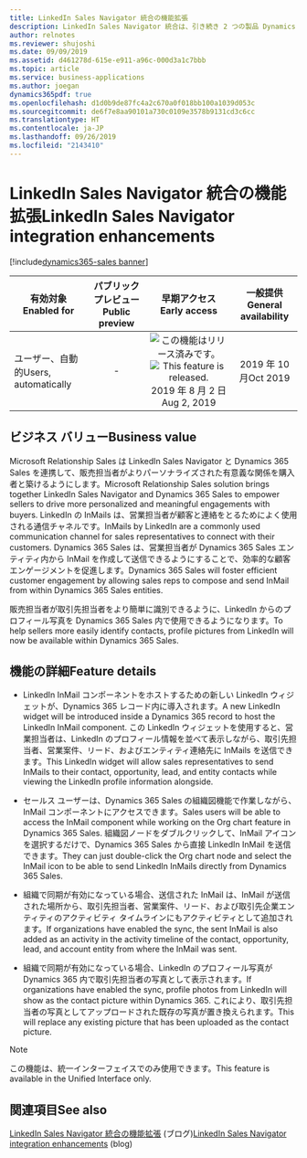 ```yaml
---
title: LinkedIn Sales Navigator 統合の機能拡張
description: LinkedIn Sales Navigator 統合は、引き続き 2 つの製品 Dynamics 365 Sales と LinkedIn Sales Navigator の価値を合わせて提供します。 最新の改良の目的は、LinkedIn InMail を営業ユーザーからもっとアクセスしやすくすることです。
author: relnotes
ms.reviewer: shujoshi
ms.date: 09/09/2019
ms.assetid: d461278d-615e-e911-a96c-000d3a1c7bbb
ms.topic: article
ms.service: business-applications
ms.author: joegan
dynamics365pdf: true
ms.openlocfilehash: d1d0b9de87fc4a2c670a0f018bb100a1039d053c
ms.sourcegitcommit: de6f7e8aa90101a730c0109e3578b9131cd3c6cc
ms.translationtype: HT
ms.contentlocale: ja-JP
ms.lasthandoff: 09/26/2019
ms.locfileid: "2143410"
---
```

# <a name="linkedin-sales-navigator-integration-enhancements"></a><span data-ttu-id="15c76-104">LinkedIn Sales Navigator 統合の機能拡張</span><span class="sxs-lookup"><span data-stu-id="15c76-104">LinkedIn Sales Navigator integration enhancements</span></span>
[!include[dynamics365-sales banner](../includes/dynamics365-sales.md)]

| <span data-ttu-id="15c76-105">有効対象</span><span class="sxs-lookup"><span data-stu-id="15c76-105">Enabled for</span></span>    |  <span data-ttu-id="15c76-106">パブリック プレビュー</span><span class="sxs-lookup"><span data-stu-id="15c76-106">Public preview</span></span> | <span data-ttu-id="15c76-107">早期アクセス</span><span class="sxs-lookup"><span data-stu-id="15c76-107">Early access</span></span> | <span data-ttu-id="15c76-108">一般提供</span><span class="sxs-lookup"><span data-stu-id="15c76-108">General availability</span></span> | 
| ---------- | :----------: |:----------: |:----------: |
|<span data-ttu-id="15c76-109">ユーザー、自動的</span><span class="sxs-lookup"><span data-stu-id="15c76-109">Users, automatically</span></span>|-|<span data-ttu-id="15c76-110">![この機能はリリース済みです。](/dynamics365-release-plan/media/green-checkmark.png "この機能はリリース済みです。")</span><span class="sxs-lookup"><span data-stu-id="15c76-110">![This feature is released.](/dynamics365-release-plan/media/green-checkmark.png "This feature is released.")</span></span> <span data-ttu-id="15c76-111">2019 年 8 月 2 日</span><span class="sxs-lookup"><span data-stu-id="15c76-111">Aug 2, 2019</span></span>| <span data-ttu-id="15c76-112">2019 年 10 月</span><span class="sxs-lookup"><span data-stu-id="15c76-112">Oct 2019</span></span>|


## <a name="business-value"></a><span data-ttu-id="15c76-113">ビジネス バリュー</span><span class="sxs-lookup"><span data-stu-id="15c76-113">Business value</span></span>
<!-- bv start -->
<span data-ttu-id="15c76-114">Microsoft Relationship Sales は LinkedIn Sales Navigator と Dynamics 365 Sales を連携して、販売担当者がよりパーソナライズされた有意義な関係を購入者と築けるようにします。</span><span class="sxs-lookup"><span data-stu-id="15c76-114">Microsoft Relationship Sales solution brings together LinkedIn Sales Navigator and Dynamics 365 Sales to empower sellers to drive more personalized and meaningful engagements with buyers.</span></span> <span data-ttu-id="15c76-115">LinkedIn の InMails は、営業担当者が顧客と連絡をとるためによく使用される通信チャネルです。</span><span class="sxs-lookup"><span data-stu-id="15c76-115">InMails by LinkedIn are a commonly used communication channel for sales representatives to connect with their customers.</span></span> <span data-ttu-id="15c76-116">Dynamics 365 Sales は、営業担当者が Dynamics 365 Sales エンティティ内から InMail を作成して送信できるようにすることで、効率的な顧客エンゲージメントを促進します。</span><span class="sxs-lookup"><span data-stu-id="15c76-116">Dynamics 365 Sales will foster efficient customer engagement by allowing sales reps to compose and send InMail from within Dynamics 365 Sales entities.</span></span>

<span data-ttu-id="15c76-117">販売担当者が取引先担当者をより簡単に識別できるように、LinkedIn からのプロフィール写真を Dynamics 365 Sales 内で使用できるようになります。</span><span class="sxs-lookup"><span data-stu-id="15c76-117">To help sellers more easily identify contacts, profile pictures from LinkedIn will now be available within Dynamics 365 Sales.</span></span>
<!-- bv end -->



## <a name="feature-details"></a><span data-ttu-id="15c76-118">機能の詳細</span><span class="sxs-lookup"><span data-stu-id="15c76-118">Feature details</span></span>
<!--feature detail start -->
- <span data-ttu-id="15c76-119">LinkedIn InMail コンポーネントをホストするための新しい LinkedIn ウィジェットが、Dynamics 365 レコード内に導入されます。</span><span class="sxs-lookup"><span data-stu-id="15c76-119">A new LinkedIn widget will be introduced inside a Dynamics 365 record to host the LinkedIn InMail component.</span></span> <span data-ttu-id="15c76-120">この LinkedIn ウィジェットを使用すると、営業担当者は、LinkedIn のプロフィール情報を並べて表示しながら、取引先担当者、営業案件、リード、およびエンティティ連絡先に InMails を送信できます。</span><span class="sxs-lookup"><span data-stu-id="15c76-120">This LinkedIn widget will allow sales representatives to send InMails to their contact, opportunity, lead, and entity contacts while viewing the LinkedIn profile information alongside.</span></span>

- <span data-ttu-id="15c76-121">セールス ユーザーは、Dynamics 365 Sales の組織図機能で作業しながら、InMail コンポーネントにアクセスできます。</span><span class="sxs-lookup"><span data-stu-id="15c76-121">Sales users will be able to access the InMail component while working on the Org chart feature in Dynamics 365 Sales.</span></span> <span data-ttu-id="15c76-122">組織図ノードをダブルクリックして、InMail アイコンを選択するだけで、Dynamics 365 Sales から直接 LinkedIn InMail を送信できます。</span><span class="sxs-lookup"><span data-stu-id="15c76-122">They can just double-click the Org chart node and select the InMail icon to be able to send LinkedIn InMails directly from Dynamics 365 Sales.</span></span>

- <span data-ttu-id="15c76-123">組織で同期が有効になっている場合、送信された InMail は、InMail が送信された場所から、取引先担当者、営業案件、リード、および取引先企業エンティティのアクティビティ タイムラインにもアクティビティとして追加されます。</span><span class="sxs-lookup"><span data-stu-id="15c76-123">If organizations have enabled the sync, the sent InMail is also added as an activity in the activity timeline of the contact, opportunity, lead, and account entity from where the InMail was sent.</span></span>

- <span data-ttu-id="15c76-124">組織で同期が有効になっている場合、LinkedIn のプロフィール写真が Dynamics 365 内で取引先担当者の写真として表示されます。</span><span class="sxs-lookup"><span data-stu-id="15c76-124">If organizations have enabled the sync, profile photos from LinkedIn will show as the contact picture within Dynamics 365.</span></span> <span data-ttu-id="15c76-125">これにより、取引先担当者の写真としてアップロードされた既存の写真が置き換えられます。</span><span class="sxs-lookup"><span data-stu-id="15c76-125">This will replace any existing picture that has been uploaded as the contact picture.</span></span>
<!--feature detail end -->


> [!NOTE]
> <span data-ttu-id="15c76-126">この機能は、統一インターフェイスでのみ使用できます。</span><span class="sxs-lookup"><span data-stu-id="15c76-126">This feature is available in the Unified Interface only.</span></span>









## <a name="see-also"></a><span data-ttu-id="15c76-127">関連項目</span><span class="sxs-lookup"><span data-stu-id="15c76-127">See also</span></span>

<span data-ttu-id="15c76-128">[LinkedIn Sales Navigator 統合の機能拡張](https://docs.microsoft.com/dynamics365-release-plan/2019wave2/dynamics365-sales/relationship-sales) (ブログ)</span><span class="sxs-lookup"><span data-stu-id="15c76-128">[LinkedIn Sales Navigator integration enhancements](https://docs.microsoft.com/dynamics365-release-plan/2019wave2/dynamics365-sales/relationship-sales) (blog)</span></span>
